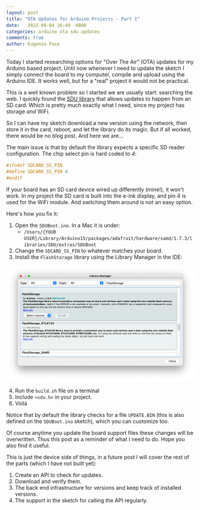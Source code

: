 ```yaml
---
layout: post
title: "OTA Updates for Arduino Projects - Part I"
date:   2021-09-04 16:49 -0800
categories: arduino ota sdu updates 
comments: true
author: Eugenio Pace
---
```


Today I started researching options for "Over The Air" (OTA) updates for my Arduino based project. Until now whenever I need to update the sketch I simply connect the board to my computer, compile and upload using the Arduino IDE. It works well, but for a "real" project it would not be practical.

This is a well known problem so I started we are usually start: searching the web. I quickly found the [SDU library](https://www.arduino.cc/en/Reference/SDU) that allows updates to happen from an SD card. Which is pretty much exactly what I need, since my project has storage *and* WiFi. 

So I can have my sketch download a new version using the network, then store it in the card, reboot, and let the library do its magic. But if all worked, there would be no blog post. And here we are...

The main issue is that by default the library expects a specific SD reader configuration. The chip select pin is hard coded to *4*:

```C++
#ifndef SDCARD_SS_PIN
#define SDCARD_SS_PIN 4
#endif
```

If your board has an SD card device wired up differently (mine!), it won't work. In my project the SD card is built into the e-ink display, and pin 4 is used for the WiFi module. And switching them around is not an easy option.

Here's how you fix it:

1. Open the `SDUBoot.ino`. In a Mac it is under:
	* `/Users/{YOUR USER}/Library/Arduino15/packages/adafruit/hardware/samd/1.7.3/libraries/SDU/extras/SDUBoot`
2. Change the `SDCARD_SS_PIN` to whatever matches your board.
3. Install the `FlashStorage` library using the Library Manager in the IDE:

![](/media/ard-fs-lib.png)

4. Run the `build.sh` file on a terminal
5. Include `<sdu.h>` in your project. 
6. Voilá

Notice that by default the library checks for a file `UPDATE.BIN` (this is also defined on the `SDUBoot.ino` sketch), which you can customize too.

Of course anytime you update the board support files these changes will be overwritten. Thus this post as a reminder of what I need to do. Hope you also find it useful.

This is just the device side of things, in a future post I will cover the rest of the parts (which I have not built yet):

1. Create an API to check for updates.
2. Download and verify them.
3. The back end infrastructure for versions and keep track of installed versions.
4. The support in the sketch for calling the API regularly.
